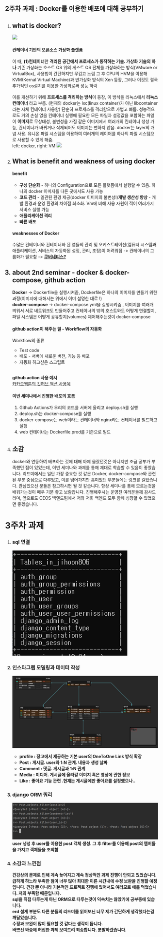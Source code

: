 <html>
<head>
  <meta charset = "utf-8">
</head>
  <body>
    <h2><strong>2주차 과제 : Docker를 이용한 배포에 대해 공부하기</h2></strong>
    <ol>
      <li><h2><strong>what is docker?</strong></h2></li>
      <img src="https://d1.awsstatic.com/acs/characters/Logos/Docker-Logo_Horizontel_279x131.b8a5c41e56b77706656d61080f6a0217a3ba356d.png">
      <p>
      <h4><strong>컨테이너 기반의 오픈소스 가상화 플랫폼</strong></h4>
      이 때, <strong>(1)컨테이너</strong>란 <strong>격리된 공간에서 프로세스가 동작하는 기술. 가상화 기술의 하나</strong>
      기존 가상화는 호스트 OS 위의 게스트 OS 전체를 가상화하는 방식(VMware or VirtualBox), 사용법이 간단하지만 무겁고 느림
      그 후 CPU의 HVM을 이용해 KVM(Kernal Virtual Machine)과 반가상화 방식의 Xen 등장, 그러나 이것도 결국 추가적인 os설치를 이용한 가상화로써 성능 하락
      <br><br>
      이를 개선하기 위해 <strong>프로세스를 격리하는 방식</strong>이 등장, 이 방식을 리눅스에서 <strong>리눅스 컨테이너</strong> 라고 부름.
      (현재의 docker는 lxc(linux container)가 아닌  libcontainer라는 자체 컨테이너 사용함)
      단순히 프로세스를 격리함으로 가볍고 빠름. 성능적으로도 거의 손실 없음
      컨테이너 실행에 필요한 모든 파일과 설정값을 포함하는 파일이 <strong>이미지</strong>로 무상태성, 불변성을 가짐
      같은 이미지에서 여러개의 컨테이너 생성 가능, 컨테이너가 바뀌거나 삭제되어도 이미지는 변하지 않음.
      docker는 layer의 개념 사용. 유니온 파일 시스템을 이용하여 여러개의 레이어를 하나의 파일 시스템으로 사용할 수 있게 해줌.
      <br>
      left: docker, right: VM
      <img src="https://user-images.githubusercontent.com/63634505/129429515-b639f8c7-d123-46b6-b303-3a3313819be3.png">
      </p>
      <li><h2><strong>What is benefit and weakness of using docker</strong></h2></li>
    <p><h4><strong>benefit</strong></h4><ul>
    <li><strong>구성 단순화</strong> - 하나의 Configuration으로 모든 플랫폼에서 실행할 수 있음. 하나의 docker 이미지를 다른 곳에서도 사용 가능</li>
    <li><strong>코드 관리</strong> - 일관된 환경 제공(docker 이미지의 불변성!)</li?
    <li><strong>개발 생산성 향상</strong> - 개발 환경과 운영 환경의 차이점 최소화. Vm에 비해 사용 자원이 적어 여러가지 서비스 실행 가능</li>
    <li><strong>애플리케이션 격리</strong></li>
    <li><strong>빠른 배포</strong></li>
      </ul></p>
  </p><h4><strong>weaknesses of Docker</strong></h4>
  수많은 컨테이너와 컨테이너화 된 앱들의 관리 및 오케스트레이션(컴퓨터 시스템과 애플리케이션, 서비스의 자동화된 설정, 관리, 조정)이 어려워짐
  -> 컨테이너의 그룹화가 필요함 -> <strong><a href = "https://www.redhat.com/ko/topics/containers/what-is-kubernetes", title="kubernetes">쿠버네티스?</a></strong>
  <h2><li><strong>about 2nd seminar - docker & docker-compose, github action</strong></li></h2>
      <strong>Docker</strong> -> Dockerfile을 실행시켜줌, Dockerfile은 하나의 이미지를 만들기 위한 과정(이미지에 대해서는 위에서 이미 설명한 대로 !)<br>
      <strong>docker-compose</strong> -> docker-compose.yml을 실행시켜줌 , 이미지를 여러개 띄워서 서로 네트워크도 만들어주고 컨테이너의 밖의 호스트와도 어떻게 연결할지, 파일 시스템은 어떻게 공유할지(volumes) 제어해주는것이 docker-compose<br>
  <h4>github action이 해주는 일 - <strong>Workflow의 자동화</strong></h4>
  Workflow의 종류    
    <ul>
        <li>Test code</li>
        <li>배포 - 서버에 새로운 버전, 기능 등 배포</li>
        <li>자동화 하고싶은 스크립트</li>
      </ul><br>
      <p><strong>github action 사용 예시</strong><br><a href="https://fe-developers.kakaoent.com/2022/220106-github-actions/",target="__blank", title="usage of github action">카카오웹툰의 깃허브 액션 사용예</a></p>
    <p><h4><strong>이번 세미나에서 진행한 배포의 흐름</strong></h4>
    <ol>
    <li>Github Actions가 우리의 코드를 서버에 올리고 deploy.sh를 실행</li>
    <li>deploy.sh는 docker-compose를 실행</li>
    <li>docker-compose는 web이라는 컨테이너와 nginx라는 컨테이너를 빌드하고 실행</li>
    <li>web 컨테이너는 Dockerfile.prod를 기준으로 빌드</li>
    </ol>
    </p>
    <li><h2><strong>소감</strong></h2></li>
    docker와 연동하여 배포하는 것에 대해 아예 몰랐던것은 아니지만 조금 공부가 부족했던 점이 있었는데, 이번 세미나와 과제를 통해 제대로 학습할 수 있음이 좋았습니다.
    리드미에서는 일단 가장 중요한 것 같은 Docker, docker-compose와 관련된 부분 중심으로 다루었고, 이를 넘어가지만 흥미있던 부분들에는 링크를 걸었습니다. 관심있으신 분들은 참고하시면 될 것 같습니다.
    항상 세미나를 통해 모르는것을 배워가는것이 매우 기분 좋고 보람찹니다. 진행해주시는 운영진 여러분들께 감사드리며,  앞으로도 CEOS 백엔드팀에서 저와 저희 백엔드 모두 함께 성장할 수 있었으면 좋겠습니다.
    </ol>
    <h1>3주차 과제</h1>
    <ol>
      <li><h3><strong>sql 연결<strong></h3></li>
      <img src = "./images/mysql.PNG">
     <p>
    <li><h3><strong>인스타그램 모델링과 데이터 작성 </strong></h3></li>
    <img src = "./images/erd.PNG">
      <ul>
          <li><strong>profile</strong> : 장고에서 제공하는 기본 user의  OneToOne Link 방식 확장</li>
          <li><strong>Post</strong> : 게시글. user와 1:N 관계. 내용과 생성 날짜</li>
          <li><strong>Comment</strong> : 댓글. 게시글과 1:N 관계</li>
          <li><strong>Media</strong> : 미디어. 게시글에 올라갈 이미지 혹은 영상에 관한 정보 </li>
          <li><strong>Like</strong> : 좋아요 기능 관련 .현재는 게시글에만 좋아요를 설정했으나..</li>
      </ul>
     </p>
  <li><h3><strong>django ORM 쿼리</strong></h3></li>
    <img src = "/images/orm.PNG">
     user 생성 후 user를 이용한 post 객체 생성. 그 후 filter를 이용해 post의 멤버들을 가지고 객체들을 조회함

  
  
  <li><h3><strong>소감과 느낀점</strong></h3></li>
 건강상의 문제로 인해 계속 늦어지고 계속 정상적인 과제 진행이 안되고 있었습니다. 급하게 하느라 부족한 점이 너무 많아 최대한 이른 시간내에
 수정 보완을 진행할 예정입니다. 
 건강 뿐 아니라 기본적인 프로젝트 진행에 있어서도 여러모로 애를 먹었습니다. 저의 부족함 때문입니다.<br>
 sql을 직접 다루는게 아닌 ORM으로 다루는것이 익숙치는 않았기에 공부중에 있습니다.<br>
 erd 설계 부분도 다른 분들의 리드미를 읽어보닌 너무 제가 간단하게 생각했다는걸 깨달았습니다.<br> 
 수정과 보완이 많이 필요할 것 같다는 생각이 듭니다.<br>
 바쁘신 와중에 허접한 과제 보여드려 죄송합니다. 분발하겠습니다.<br>
 </ol>
  </body>  
</html>
